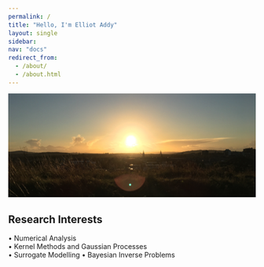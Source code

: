```yaml
---
permalink: /
title: "Hello, I'm Elliot Addy"
layout: single
sidebar:
nav: "docs"
redirect_from: 
  - /about/
  - /about.html
---
```


![Edinburgh from Arthur's Seat 27/09/21](../images/Edinburgh.JPG "Edinburgh from Arthur's Seat, 27/09/21")

## Research Interests

• Numerical Analysis  
• Kernel Methods and Gaussian Processes  
• Surrogate Modelling
• Bayesian Inverse Problems
